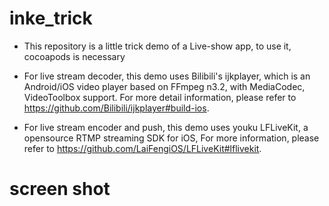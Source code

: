 # inke_trick
 
* This repository is a little trick demo of a Live-show app, to use it, cocoapods is necessary

* For live stream decoder, this demo uses Bilibili's ijkplayer, which is an Android/iOS video player based on FFmpeg n3.2, with MediaCodec, VideoToolbox support. For more detail information, please refer to https://github.com/Bilibili/ijkplayer#build-ios.

* For live stream encoder and push, this demo uses youku LFLiveKit, a opensource RTMP streaming SDK for iOS, For more information, please refer to https://github.com/LaiFengiOS/LFLiveKit#lflivekit.

# screen shot
![]()
